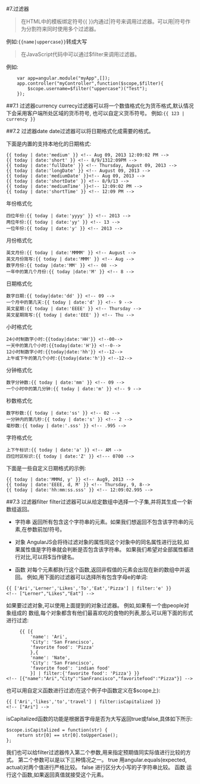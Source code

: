#7.过滤器
>在HTML中的模板绑定符号{{ }}内通过|符号来调用过滤器。可以用|符号作为分割符来同时使用多个过滤器。

例如:```{{name|uppercase}}```转成大写

>在JavaScript代码中可以通过$filter来调用过滤器。

例如:
```
    var app=angular.module("myApp",[]);
    app.controller("myController",function($scope,$filter){
        $scope.username=$filter("uppercase")("Test");
    });

```

##7.1 过滤器currency
currecy过滤器可以将一个数值格式化为货币格式,默认情况下会采用客户端所处区域的货币符号, 也可以自定义货币符号。
例如:```{{ 123 | currency }}```

##7.2 过滤器date
date过滤器可以将日期格式化成需要的格式。

下面是内置的支持本地化的日期格式:
```
{{ today | date:'medium' }} <!-- Aug 09, 2013 12:09:02 PM -->
{{ today | date:'short' }} <!-- 8/9/1312:09PM -->
{{ today | date:'fullDate' }} <!-- Thursday, August 09, 2013 -->
{{ today | date:'longDate' }} <!-- August 09, 2013 -->
{{ today | date:'mediumDate' }}<!-- Aug 09, 2013 -->
{{ today | date:'shortDate' }} <!-- 8/9/13 -->
{{ today | date:'mediumTime' }}<!-- 12:09:02 PM -->
{{ today | date:'shortTime' }} <!-- 12:09 PM -->
```
年份格式化
```
四位年份:{{ today | date:'yyyy' }} <!-- 2013 -->
两位年份:{{ today | date:'yy' }} <!-- 13 -->
一位年份:{{ today | date:'y' }} <!-- 2013 -->
```
月份格式化
```
英文月份:{{ today | date:'MMMM' }} <!-- August -->
英文月份简写:{{ today | date:'MMM' }} <!-- Aug -->
数字月份:{{ today |date:'MM' }} <!-- 08 -->
一年中的第几个月份:{{ today |date:'M' }} <!-- 8 -->
```
日期格式化
```
数字日期:{{ today|date:'dd' }} <!-- 09 -->
一个月中的第几天:{{ today | date:'d' }} <!-- 9 -->
英文星期:{{ today | date:'EEEE' }} <!-- Thursday -->
英文星期简写:{{ today | date:'EEE' }} <!-- Thu -->
```
小时格式化
```
24小时制数字小时:{{today|date:'HH'}} <!--00-->
一天中的第几个小时:{{today|date:'H'}} <!--0-->
12小时制数字小时:{{today|date:'hh'}} <!--12-->
上午或下午的第几个小时:{{today|date:'h'}} <!--12-->
```
分钟格式化
```
数字分钟数:{{ today | date:'mm' }} <!-- 09 -->
一个小时中的第几分钟:{{ today | date:'m' }} <!-- 9 -->
```

秒数格式化
```
数字秒数:{{ today | date:'ss' }} <!-- 02 -->
一分钟内的第几秒:{{ today | date:'s' }} <!-- 2 -->
毫秒数:{{ today | date:'.sss' }} <!-- .995 -->
```

字符格式化
```
上下午标识:{{ today | date:'a' }} <!-- AM -->
四位时区标识:{{ today | date:'Z' }} <!--- 0700 -->
```

下面是一些自定义日期格式的示例:
```
{{ today | date:'MMMd, y' }} <!-- Aug9, 2013 -->
{{ today | date:'EEEE, d, M' }} <!-- Thursday, 9, 8-->
{{ today | date:'hh:mm:ss.sss' }} <!-- 12:09:02.995 -->
```

##7.3 过滤器filter
filter过滤器可以从给定数组中选择一个子集,并将其生成一个新数组返回。

- 字符串
返回所有包含这个字符串的元素。如果我们想返回不包含该字符串的元素,在参数前加!符号。

- 对象
AngularJS会将待过滤对象的属性同这个对象中的同名属性进行比较,如果属性值是字符串就会判断是否包含该字符串。
如果我们希望对全部属性都进行对比,可以将$当作键名。

- 函数
对每个元素都执行这个函数,返回非假值的元素会出现在新的数组中并返回。
例如,用下面的过滤器可以选择所有包含字母e的单词:
```
{{ ['Ari','Lerner','Likes','To','Eat','Pizza'] | filter:'e' }}
<!-- ["Lerner","Likes","Eat"] -->
```

如果要过滤对象,可以使用上面提到的对象过滤器。
例如,如果有一个由people对象组成的 数组,每个对象都含有他们最喜欢吃的食物的列表,那么可以用下面的形式进行过滤:
```
     {{ [{
         'name': 'Ari',
         'City': 'San Francisco',
         'favorite food': 'Pizza'
         },{
         'name': 'Nate',
         'City': 'San Francisco',
         'favorite food': 'indian food'
         }] | filter:{'favorite food': 'Pizza'} }}
<!-- [{"name":"Ari","City":"SanFrancisco","favoritefood":"Pizza"}] -->
```

也可以用自定义函数进行过滤(在这个例子中函数定义在$scope上):
```
{{ ['Ari','likes','to','travel'] | filter:isCapitalized }}
<!-- ["Ari"] -->
```
isCapitalized函数的功能是根据首字母是否为大写返回true或false,具体如下所示:
```
$scope.isCapitalized = function(str) {
    return str[0] == str[0].toUpperCase();
};
```

我们也可以给filter过滤器传入第二个参数,用来指定预期值同实际值进行比较的方式。
第二个参数可以是以下三种情况之一。
true  用angular.equals(expected, actual)对两个值进行严格比较。
false 进行区分大小写的子字符串比较。
函数   运行这个函数,如果返回真值就接受这个元素。